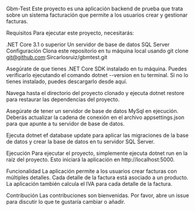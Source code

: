 Gbm-Test
Este proyecto es una aplicación backend de prueba que trata sobre un sistema facturación que permite a los usuarios crear y gestionar facturas.

Requisitos
Para ejecutar este proyecto, necesitarás:

.NET Core 3.1 o superior
Un servidor de base de datos SQL Server
Configuración
Clona este repositorio en tu máquina local usando git clone git@github.com:Sircarlosruiz/gbmtest.git

Asegúrate de que tienes .NET Core SDK instalado en tu máquina. Puedes verificarlo ejecutando el comando dotnet --version en tu terminal. Si no lo tienes instalado, puedes descargarlo desde aquí.

Navega hasta el directorio del proyecto clonado y ejecuta dotnet restore para restaurar las dependencias del proyecto.

Asegúrate de tener un servidor de base de datos MySql en ejecución. Deberás actualizar la cadena de conexión en el archivo appsettings.json para que apunte a tu servidor de base de datos.

Ejecuta dotnet ef database update para aplicar las migraciones de la base de datos y crear la base de datos en tu servidor SQL Server.

Ejecución
Para ejecutar el proyecto, simplemente ejecuta dotnet run en la raíz del proyecto. Esto iniciará la aplicación en http://localhost:5000.

Funcionalidad
La aplicación permite a los usuarios crear facturas con múltiples detalles. Cada detalle de la factura está asociado a un producto. La aplicación también calcula el IVA para cada detalle de la factura.

Contribución
Las contribuciones son bienvenidas. Por favor, abre un issue para discutir lo que te gustaría cambiar o añadir.
